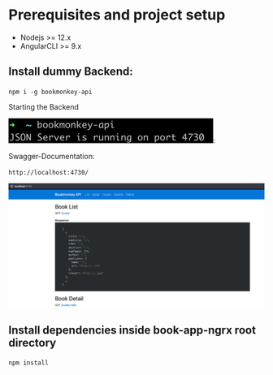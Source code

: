 # Prerequisites and project setup

- Nodejs >= 12.x
- AngularCLI >= 9.x

## Install dummy Backend:

`npm i -g bookmonkey-api`

Starting the Backend

![img.png](assets/img.png):

Swagger-Documentation:

`http://localhost:4730/`

![img_1.png](assets/img_1.png)

## Install dependencies inside book-app-ngrx root directory

`npm install`
